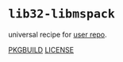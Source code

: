 # `lib32-libmspack`

universal recipe for [user repo](../themartiancompany/ur).

[PKGBUILD](PKGBUILD)
[LICENSE](COPYING)
